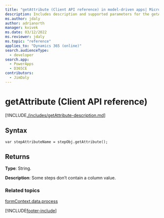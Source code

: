 ```yaml
---
title: "getAttribute (Client API reference) in model-driven apps| MicrosoftDocs"
description: Includes description and supported parameters for the getAttribute method.
ms.author: jdaly
author: adrianorth
manager: kvivek
ms.date: 03/12/2022
ms.reviewer: jdaly
ms.topic: "reference"
applies_to: "Dynamics 365 (online)"
search.audienceType: 
  - developer
search.app: 
  - PowerApps
  - D365CE
contributors:
  - JimDaly
---
```

# getAttribute (Client API reference)



[!INCLUDE[./includes/getAttribute-description.md](./includes/getAttribute-description.md)]

## Syntax

`var stepAttributeName = stepObj.getAttribute();`

## Returns

**Type**: String. 

**Description**: Some steps don’t contain a column value.

### Related topics

[formContext.data.process](../../formContext-data-process.md)
 




[!INCLUDE[footer-include](../../../../../../includes/footer-banner.md)]
